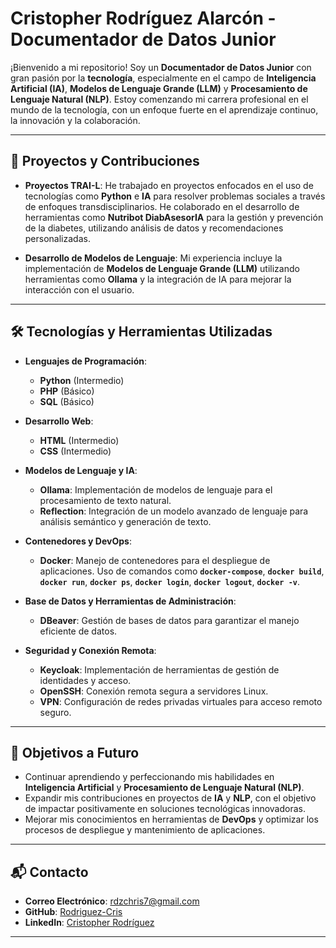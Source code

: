 # Cristopher Rodríguez Alarcón - Documentador de Datos Junior

¡Bienvenido a mi repositorio! Soy un **Documentador de Datos Junior** con gran pasión por la **tecnología**, especialmente en el campo de **Inteligencia Artificial (IA)**, **Modelos de Lenguaje Grande (LLM)** y **Procesamiento de Lenguaje Natural (NLP)**. Estoy comenzando mi carrera profesional en el mundo de la tecnología, con un enfoque fuerte en el aprendizaje continuo, la innovación y la colaboración.

---

## 🚀 Proyectos y Contribuciones

- **Proyectos TRAI-L**: He trabajado en proyectos enfocados en el uso de tecnologías como **Python** e **IA** para resolver problemas sociales a través de enfoques transdisciplinarios. He colaborado en el desarrollo de herramientas como **Nutribot DiabAsesorIA** para la gestión y prevención de la diabetes, utilizando análisis de datos y recomendaciones personalizadas.
  
- **Desarrollo de Modelos de Lenguaje**: Mi experiencia incluye la implementación de **Modelos de Lenguaje Grande (LLM)** utilizando herramientas como **Ollama** y la integración de IA para mejorar la interacción con el usuario.

---

## 🛠️ Tecnologías y Herramientas Utilizadas

- **Lenguajes de Programación**:  
  - **Python** (Intermedio)  
  - **PHP** (Básico)  
  - **SQL** (Básico)

- **Desarrollo Web**:  
  - **HTML** (Intermedio)  
  - **CSS** (Intermedio)

- **Modelos de Lenguaje y IA**:  
  - **Ollama**: Implementación de modelos de lenguaje para el procesamiento de texto natural.
  - **Reflection**: Integración de un modelo avanzado de lenguaje para análisis semántico y generación de texto.

- **Contenedores y DevOps**:  
  - **Docker**: Manejo de contenedores para el despliegue de aplicaciones. Uso de comandos como **`docker-compose`**, **`docker build`**, **`docker run`**, **`docker ps`**, **`docker login`**, **`docker logout`**, **`docker -v`**.

- **Base de Datos y Herramientas de Administración**:  
  - **DBeaver**: Gestión de bases de datos para garantizar el manejo eficiente de datos.

- **Seguridad y Conexión Remota**:  
  - **Keycloak**: Implementación de herramientas de gestión de identidades y acceso.  
  - **OpenSSH**: Conexión remota segura a servidores Linux.  
  - **VPN**: Configuración de redes privadas virtuales para acceso remoto seguro.

---

## 🎯 Objetivos a Futuro

- Continuar aprendiendo y perfeccionando mis habilidades en **Inteligencia Artificial** y **Procesamiento de Lenguaje Natural (NLP)**.
- Expandir mis contribuciones en proyectos de **IA** y **NLP**, con el objetivo de impactar positivamente en soluciones tecnológicas innovadoras.
- Mejorar mis conocimientos en herramientas de **DevOps** y optimizar los procesos de despliegue y mantenimiento de aplicaciones.

---

## 📬 Contacto

- **Correo Electrónico**: [rdzchris7@gmail.com](mailto:rdzchris7@gmail.com)
- **GitHub**: [Rodriguez-Cris](https://github.com/tuusuario)
- **LinkedIn**: [Cristopher Rodríguez](https://linkedin.com/in/cristopher-rodríguez-442a422a7)

---
